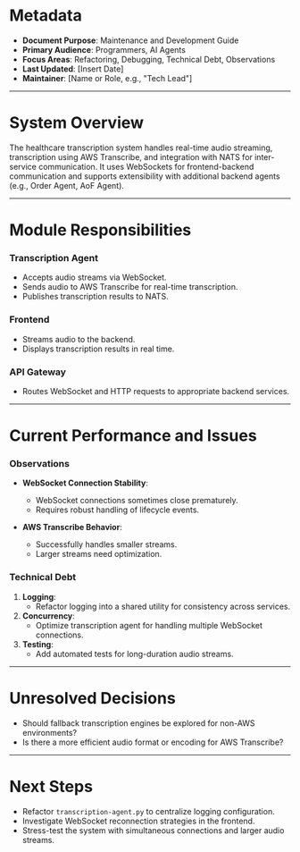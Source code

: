 # Metadata
- **Document Purpose**: Maintenance and Development Guide
- **Primary Audience**: Programmers, AI Agents
- **Focus Areas**: Refactoring, Debugging, Technical Debt, Observations
- **Last Updated**: [Insert Date]
- **Maintainer**: [Name or Role, e.g., "Tech Lead"]

---

# System Overview
The healthcare transcription system handles real-time audio streaming, transcription using AWS Transcribe, and integration with NATS for inter-service communication. It uses WebSockets for frontend-backend communication and supports extensibility with additional backend agents (e.g., Order Agent, AoF Agent).

---

# Module Responsibilities
### Transcription Agent
- Accepts audio streams via WebSocket.
- Sends audio to AWS Transcribe for real-time transcription.
- Publishes transcription results to NATS.

### Frontend
- Streams audio to the backend.
- Displays transcription results in real time.

### API Gateway
- Routes WebSocket and HTTP requests to appropriate backend services.

---

# Current Performance and Issues
### Observations
- **WebSocket Connection Stability**:
  - WebSocket connections sometimes close prematurely.
  - Requires robust handling of lifecycle events.

- **AWS Transcribe Behavior**:
  - Successfully handles smaller streams.
  - Larger streams need optimization.

### Technical Debt
1. **Logging**:
   - Refactor logging into a shared utility for consistency across services.
2. **Concurrency**:
   - Optimize transcription agent for handling multiple WebSocket connections.
3. **Testing**:
   - Add automated tests for long-duration audio streams.

---

# Unresolved Decisions
- Should fallback transcription engines be explored for non-AWS environments?
- Is there a more efficient audio format or encoding for AWS Transcribe?

---

# Next Steps
- Refactor `transcription-agent.py` to centralize logging configuration.
- Investigate WebSocket reconnection strategies in the frontend.
- Stress-test the system with simultaneous connections and larger audio streams.
